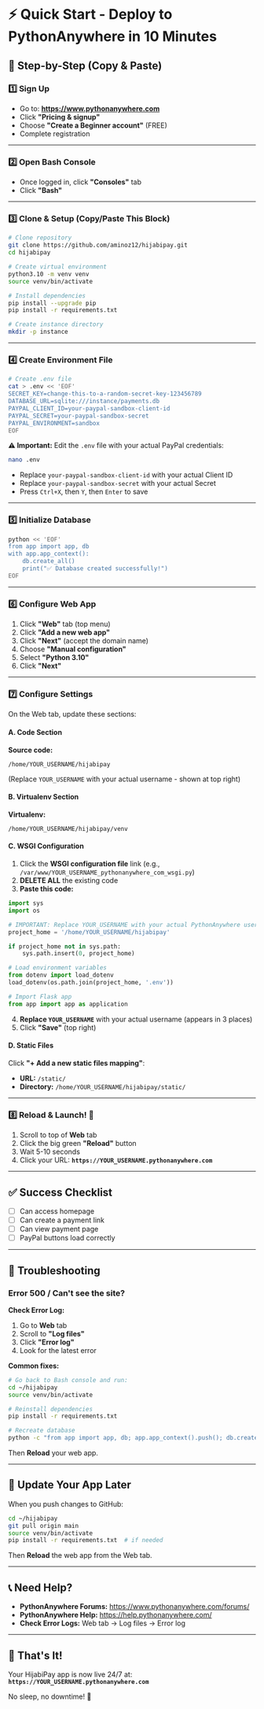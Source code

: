 # ⚡ Quick Start - Deploy to PythonAnywhere in 10 Minutes

## 🎯 Step-by-Step (Copy & Paste)

### 1️⃣ Sign Up
- Go to: **https://www.pythonanywhere.com**
- Click **"Pricing & signup"**
- Choose **"Create a Beginner account"** (FREE)
- Complete registration

---

### 2️⃣ Open Bash Console
- Once logged in, click **"Consoles"** tab
- Click **"Bash"**

---

### 3️⃣ Clone & Setup (Copy/Paste This Block)

```bash
# Clone repository
git clone https://github.com/aminoz12/hijabipay.git
cd hijabipay

# Create virtual environment
python3.10 -m venv venv
source venv/bin/activate

# Install dependencies
pip install --upgrade pip
pip install -r requirements.txt

# Create instance directory
mkdir -p instance
```

---

### 4️⃣ Create Environment File

```bash
# Create .env file
cat > .env << 'EOF'
SECRET_KEY=change-this-to-a-random-secret-key-123456789
DATABASE_URL=sqlite:///instance/payments.db
PAYPAL_CLIENT_ID=your-paypal-sandbox-client-id
PAYPAL_SECRET=your-paypal-sandbox-secret
PAYPAL_ENVIRONMENT=sandbox
EOF
```

**⚠️ Important:** Edit the `.env` file with your actual PayPal credentials:
```bash
nano .env
```
- Replace `your-paypal-sandbox-client-id` with your actual Client ID
- Replace `your-paypal-sandbox-secret` with your actual Secret
- Press `Ctrl+X`, then `Y`, then `Enter` to save

---

### 5️⃣ Initialize Database

```bash
python << 'EOF'
from app import app, db
with app.app_context():
    db.create_all()
    print("✅ Database created successfully!")
EOF
```

---

### 6️⃣ Configure Web App

1. Click **"Web"** tab (top menu)
2. Click **"Add a new web app"**
3. Click **"Next"** (accept the domain name)
4. Choose **"Manual configuration"**
5. Select **"Python 3.10"**
6. Click **"Next"**

---

### 7️⃣ Configure Settings

On the Web tab, update these sections:

#### A. Code Section
**Source code:** 
```
/home/YOUR_USERNAME/hijabipay
```
(Replace `YOUR_USERNAME` with your actual username - shown at top right)

#### B. Virtualenv Section
**Virtualenv:**
```
/home/YOUR_USERNAME/hijabipay/venv
```

#### C. WSGI Configuration
1. Click the **WSGI configuration file** link (e.g., `/var/www/YOUR_USERNAME_pythonanywhere_com_wsgi.py`)
2. **DELETE ALL** the existing code
3. **Paste this code:**

```python
import sys
import os

# IMPORTANT: Replace YOUR_USERNAME with your actual PythonAnywhere username!
project_home = '/home/YOUR_USERNAME/hijabipay'

if project_home not in sys.path:
    sys.path.insert(0, project_home)

# Load environment variables
from dotenv import load_dotenv
load_dotenv(os.path.join(project_home, '.env'))

# Import Flask app
from app import app as application
```

4. **Replace `YOUR_USERNAME`** with your actual username (appears in 3 places)
5. Click **"Save"** (top right)

#### D. Static Files
Click **"+ Add a new static files mapping"**:
- **URL:** `/static/`
- **Directory:** `/home/YOUR_USERNAME/hijabipay/static/`

---

### 8️⃣ Reload & Launch! 🚀

1. Scroll to top of **Web** tab
2. Click the big green **"Reload"** button
3. Wait 5-10 seconds
4. Click your URL: **`https://YOUR_USERNAME.pythonanywhere.com`**

---

## ✅ Success Checklist

- [ ] Can access homepage
- [ ] Can create a payment link
- [ ] Can view payment page
- [ ] PayPal buttons load correctly

---

## 🐛 Troubleshooting

### Error 500 / Can't see the site?

**Check Error Log:**
1. Go to **Web** tab
2. Scroll to **"Log files"**
3. Click **"Error log"**
4. Look for the latest error

**Common fixes:**

```bash
# Go back to Bash console and run:
cd ~/hijabipay
source venv/bin/activate

# Reinstall dependencies
pip install -r requirements.txt

# Recreate database
python -c "from app import app, db; app.app_context().push(); db.create_all()"
```

Then **Reload** your web app.

---

## 🔄 Update Your App Later

When you push changes to GitHub:

```bash
cd ~/hijabipay
git pull origin main
source venv/bin/activate
pip install -r requirements.txt  # if needed
```

Then **Reload** the web app from the Web tab.

---

## 📞 Need Help?

- **PythonAnywhere Forums:** https://www.pythonanywhere.com/forums/
- **PythonAnywhere Help:** https://help.pythonanywhere.com/
- **Check Error Logs:** Web tab → Log files → Error log

---

## 🎉 That's It!

Your HijabiPay app is now live 24/7 at:
**`https://YOUR_USERNAME.pythonanywhere.com`**

No sleep, no downtime! 🚀




